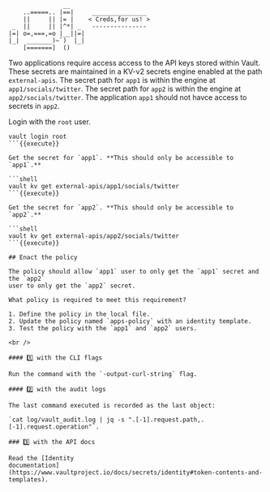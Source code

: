```
               __
    ..=====.. |==|     _______________
    ||     || |= |    < Creds,for us! >
 _  ||     || |^*| _   ---------------
|=| o=,===,=o |__||=|
|_|  _______)~`)  |_|
    [=======]  ()
```

Two applications require access access to the API keys stored within Vault.
These secrets are maintained in a KV-v2 secrets engine enabled at the path
`external-apis`. The secret path for `app1` is within the engine at
`app1/socials/twitter`. The secret path for `app2` is within the engine at
`app2/socials/twitter`.  The application `app1` should not havce access to
secrets in `app2`.

Login with the `root` user.

```shell
vault login root
```{{execute}}

Get the secret for `app1`. **This should only be accessible to `app1`.**

```shell
vault kv get external-apis/app1/socials/twitter
```{{execute}}

Get the secret for `app2`. **This should only be accessible to `app2`.**

```shell
vault kv get external-apis/app2/socials/twitter
```{{execute}}

## Enact the policy

The policy should allow `app1` user to only get the `app1` secret and the `app2`
user to only get the `app2` secret.

What policy is required to meet this requirement?

1. Define the policy in the local file.
2. Update the policy named `apps-policy` with an identity template.
3. Test the policy with the `app1` and `app2` users.

<br />

#### 1️⃣ with the CLI flags

Run the command with the `-output-curl-string` flag.

#### 2️⃣ with the audit logs

The last command executed is recorded as the last object:

`cat log/vault_audit.log | jq -s ".[-1].request.path,.[-1].request.operation"`.

### 3️⃣ with the API docs

Read the [Identity
documentation](https://www.vaultproject.io/docs/secrets/identity#token-contents-and-templates).
